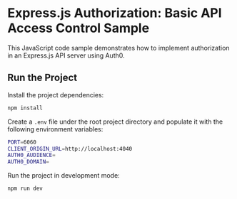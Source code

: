 # Express.js Authorization: Basic API Access Control Sample

This JavaScript code sample demonstrates how to implement authorization in an Express.js API server using Auth0. 

## Run the Project

Install the project dependencies:

```bash
npm install
```

Create a `.env` file under the root project directory and populate it with the following environment variables:

```bash
PORT=6060
CLIENT_ORIGIN_URL=http://localhost:4040
AUTH0_AUDIENCE=
AUTH0_DOMAIN=
```

Run the project in development mode:

```bash
npm run dev
```
